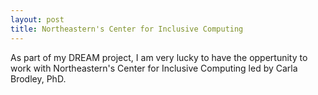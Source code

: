 ```yaml
---
layout: post
title: Northeastern's Center for Inclusive Computing
---
```


As part of my DREAM project, I am very lucky to have the oppertunity to work with Northeastern's Center for Inclusive Computing led by Carla Brodley, PhD. 
